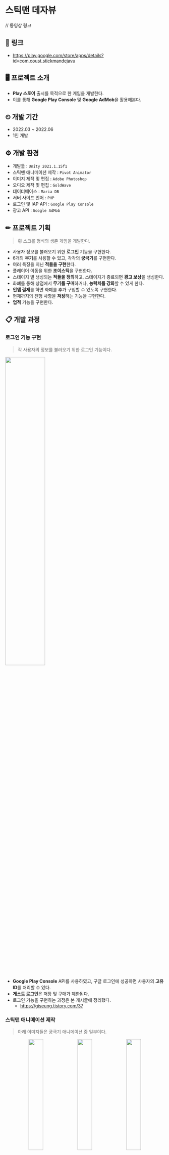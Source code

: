 # 스틱맨 데자뷰
// 동영상 링크

## 🔗 링크
+ https://play.google.com/store/apps/details?id=com.coust.stickmandejavu

## 🖥 프로젝트 소개
+ **Play 스토어** 출시를 목적으로 한 게임을 개발한다.
+ 이를 통해 **Google Play Console** 및 **Google AdMob**을 활용해본다.

## ⏲ 개발 기간
+ 2022.03 ~ 2022.06
+ 1인 개발

## ⚙ 개발 환경
+ 개발툴 : `Unity 2021.1.15f1`
+ 스틱맨 애니메이션 제작 : `Pivot Animator`
+ 이미지 제작 및 편집 : `Adobe Photoshop`
+ 오디오 제작 및 편집 : `GoldWave`
+ 데이터베이스 : `Maria DB`
+ 서버 사이드 언어 : `PHP`
+ 로그인 및 IAP API : `Google Play Console`
+ 광고 API : `Google AdMob`

## ✏ 프로젝트 기획
> 횡 스크롤 형식의 생존 게임을 개발한다.

+ 사용자 정보를 불러오기 위한 **로그인** 기능을 구현한다.
+ 6개의 **무기**를 사용할 수 있고, 각각의 **궁극기**를 구현한다.
+ 여러 특징을 지닌 **적들을 구현**한다.
+ 플레이어 이동을 위한 **조이스틱**을 구현한다.
+ 스테이지 별 생성되는 **적들을 정의**하고, 스테이지가 종료되면 **광고 보상**을 생성한다.
+ 화폐를 통해 상점에서 **무기를 구매**하거나, **능력치를 강화**할 수 있게 한다.
+ **인앱 결제**를 하면 화폐를 추가 구입할 수 있도록 구현한다.
+ 현재까지의 진행 사항을 **저장**하는 기능을 구현한다.
+ **업적** 기능을 구현한다.

## 📋 개발 과정
### 로그인 기능 구현
> 각 사용자의 정보를 불러오기 위한 로그인 기능이다.
<img width="50%" height="50%" src="https://user-images.githubusercontent.com/60832219/213242685-51c07a74-acf8-4ba5-bf2b-8aa86f20a30f.png"/>

+ **Google Play Console** API를 사용하였고, 구글 로그인에 성공하면 사용자의 **고유 ID**를 처리할 수 있다.
+ **게스트 로그인**은 저장 및 구매가 제한된다.
+ 로그인 기능을 구현하는 과정은 본 게시글에 정리했다.
  + https://giseung.tistory.com/37

### 스틱맨 애니메이션 제작
> 아래 이미지들은 궁극기 애니메이션 중 일부이다.
<div align="center">
<img width="30%" height="30%" src="https://user-images.githubusercontent.com/60832219/213253190-3743ae0d-0a28-46ef-9b97-3668a2476e67.gif"/>
<img width="30%" height="30%" src="https://user-images.githubusercontent.com/60832219/213253201-16a8cdb4-0cee-4e7d-bb75-eaf78700c378.gif"/>
<img width="30%" height="30%" src="https://user-images.githubusercontent.com/60832219/213253203-9c76e1cf-042a-4a2d-85c0-c0d2bd2261f1.gif"/>
</div>
  
+ 주인공 역인 스틱맨의 애니메이션은 **Pivot Animator** 프로그램을 활용해서 제작했다.
  + https://pivotanimator.net/
+ 가만히 있거나 뛰는 중에도 공격 모션은 실행되어야 하기 때문에 **상하체**를 구분했다.
+ **6개의 무기** 모션을 모두 제작했으며, **궁극기** 모션은 상체에 맞추었다.
+ 좌우 방향에 맞추어 상하체가 따로 회전한다.

### 조이스틱 구현
> 스틱맨을 조작하기 위한 조이스틱 기능이다.
<div align="center">
  <img width="30%" height="30%" src="https://user-images.githubusercontent.com/60832219/213256126-ed85cae0-7240-44f8-8912-6414b19a9230.png"/>
  <img width="60%" height="60%" src="https://user-images.githubusercontent.com/60832219/213256114-e411e547-787d-4ca4-80bd-f7e34a6d54ab.png"/>
</div>

+ 조이스틱 범위에 입력이 발생하면 **중점을 기준으로 벡터를 반환**한다.
+ **왼쪽 조이스틱**은 **이동 목적**으로 사용되고, **오른쪽 조이스틱**은 **공격 목적**으로 사용된다.
+ 주 스크립트는 `MoveJoystick.cs`와 `AttackJoystick.cs`가 있다.
+ 모든 UI 요소와 함께 **해상도 대응**이 일어난다.

### 무기 구현
> 크게 이펙트, 공격 판정, 강화로 나눌 수 있다.

👉🏻 이펙트
<div align="center">
  <img width="50%" height="50%" src="https://user-images.githubusercontent.com/60832219/213341675-ffb68d00-9567-4e56-b1b2-5655f5dd68c0.gif"/>
  <img width="55%" height="55%" src="https://user-images.githubusercontent.com/60832219/213341684-0e9868a9-0fa8-4da9-94e3-c49698d4892a.gif"/>
  <img width="65%" height="65%" src="https://user-images.githubusercontent.com/60832219/213341685-3d38d7f6-b35f-42ac-84ca-5e9394ec13a3.gif"/>
  <img width="75%" height="75%" src="https://user-images.githubusercontent.com/60832219/213342931-a3fdad6e-e243-4fb8-b243-eb7392637e76.gif"/>
</div>

+ 대부분의 무기 이펙트는 **Particle System**을 활용하여 제작했다.
+ 포토샵으로 편집한 여러장의 이미지를 한 장의 **Sprite Sheet**로 생성하여 입자를 구현했다.
+ 이렇게 구현된 입자는 시간 흐름에 따라 위치, 크기, 속도, 방향, 색상 등이 변경된다.
+ 각 이펙트는 무기 모션의 **키 프레임 함수**에서 실행된다.
+ Sprite Packer로 **드로우콜 최적화**를 적용했다.

👉🏻 공격 판정
